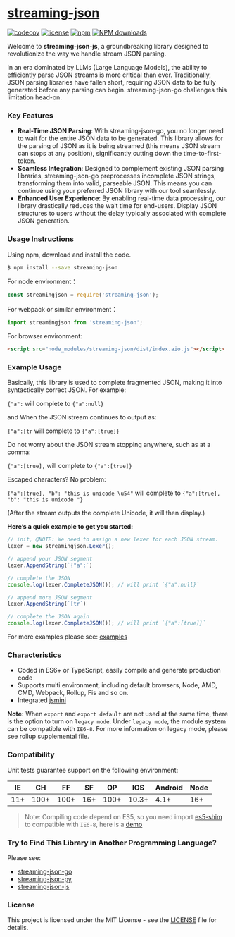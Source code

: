 # [streaming-json](https://github.com/karminski/streaming-json-js)
[![codecov](https://codecov.io/gh/karminski/streaming-json-js/graph/badge.svg?token=N8TO15P7XE)](https://codecov.io/gh/karminski/streaming-json-js)
[![license](https://img.shields.io/badge/license-MIT-blue.svg)](https://github.com/karminski/streaming-json-js/blob/master/LICENSE)
[![npm](https://img.shields.io/badge/npm-0.1.0-orange.svg)](https://www.npmjs.com/package/streaming-json)
[![NPM downloads](http://img.shields.io/npm/dm/streaming-json.svg?style=flat-square)](http://www.npmtrends.com/streaming-json)

Welcome to **streaming-json-js**, a groundbreaking library designed to revolutionize the way we handle stream JSON parsing.  

In an era dominated by LLMs (Large Language Models), the ability to efficiently parse JSON streams is more critical than ever. Traditionally, JSON parsing libraries have fallen short, requiring JSON data to be fully generated before any parsing can begin. streaming-json-go challenges this limitation head-on.

### Key Features

- **Real-Time JSON Parsing**: With streaming-json-go, you no longer need to wait for the entire JSON data to be generated. This library allows for the parsing of JSON as it is being streamed (this means JSON stream can stops at any position), significantly cutting down the time-to-first-token.
- **Seamless Integration**: Designed to complement existing JSON parsing libraries, streaming-json-go preprocesses incomplete JSON strings, transforming them into valid, parseable JSON. This means you can continue using your preferred JSON library with our tool seamlessly.
- **Enhanced User Experience**: By enabling real-time data processing, our library drastically reduces the wait time for end-users. Display JSON structures to users without the delay typically associated with complete JSON generation.


### Usage Instructions

Using npm, download and install the code. 

```bash
$ npm install --save streaming-json
```

For node environment：

```js
const streamingjson = require('streaming-json');
```

For webpack or similar environment：

```js
import streamingjson from 'streaming-json';
```

For browser environment:

```html
<script src="node_modules/streaming-json/dist/index.aio.js"></script>
```

### Example Usage

Basically, this library is used to complete fragmented JSON, making it into syntactically correct JSON. For example:

```{"a":``` will complete to ```{"a":null}```

and When the JSON stream continues to output as:

```{"a":[tr``` will complete to ```{"a":[true]}```

Do not worry about the JSON stream stopping anywhere, such as at a comma:

```{"a":[true],``` will complete to ```{"a":[true]}```

Escaped characters? No problem:  

```{"a":[true], "b": "this is unicode \u54"``` will complete to ```{"a":[true], "b": "this is unicode "}``` 

(After the stream outputs the complete Unicode, it will then display.)


**Here’s a quick example to get you started:**

```javascript
// init, @NOTE: We need to assign a new lexer for each JSON stream.
lexer = new streamingjson.Lexer();

// append your JSON segment
lexer.AppendString(`{"a":`)

// complete the JSON
console.log(lexer.CompleteJSON()); // will print `{"a":null}`

// append more JSON segment
lexer.AppendString(`[tr`)

// complete the JSON again
console.log(lexer.CompleteJSON()); // will print `{"a":[true]}`
```


For more examples please see: [examples](./examples/)

### Characteristics

- Coded in ES6+ or TypeScript, easily compile and generate production code
- Supports multi environment, including default browsers, Node, AMD, CMD, Webpack, Rollup, Fis and so on.
- Integrated [jsmini](https://github.com/jsmini)

**Note:** When `export` and `export default` are not used at the same time, there is the option to 
turn on `legacy mode`. Under `legacy mode`, the module system can be compatible with `IE6-8`. For more information on legacy mode, 
please see rollup supplemental file. 

### Compatibility
Unit tests guarantee support on the following environment:

| IE   | CH   | FF   | SF   | OP   | IOS  | Android   | Node  |
| ---- | ---- | ---- | ---- | ---- | ---- | ---- | ----- |
| 11+   | 100+ | 100+  | 16+   | 100+  | 10.3+   | 4.1+   | 16+ |

> Note: Compiling code depend on ES5, so you need import [es5-shim](http://github.com/es-shims/es5-shim/) to compatible with `IE6-8`, here is a [demo](./demo/demo-global.html)


### Try to Find This Library in Another Programming Language?

Please see:

- [streaming-json-go](https://github.com/karminski/streaming-json-go)
- [streaming-json-py](https://github.com/karminski/streaming-json-py)
- [streaming-json-js](https://github.com/karminski/streaming-json-js)


### License

This project is licensed under the MIT License - see the [LICENSE](./LICENSE) file for details.

